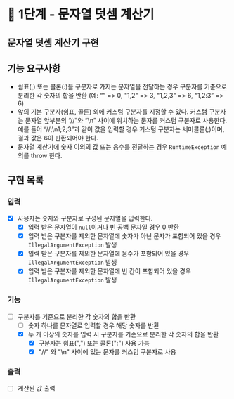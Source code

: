 # 🚀 1단계 - 문자열 덧셈 계산기

문자열 덧셈 계산기 구현
---

## 기능 요구사항
- 쉼표(,) 또는 콜론(:)을 구분자로 가지는 문자열을 전달하는 경우 구분자를 기준으로 분리한 각 숫자의 합을 반환 (예: “” => 0, "1,2" => 3, "1,2,3" => 6, “1,2:3” => 6)
- 앞의 기본 구분자(쉼표, 콜론) 외에 커스텀 구분자를 지정할 수 있다. 커스텀 구분자는 문자열 앞부분의 “//”와 “\n” 사이에 위치하는 문자를 커스텀 구분자로 사용한다. 예를 들어 “//;\n1;2;3”과 같이 값을 입력할 경우 커스텀 구분자는 세미콜론(;)이며, 결과 값은 6이 반환되어야 한다.
- 문자열 계산기에 숫자 이외의 값 또는 음수를 전달하는 경우 `RuntimeException` 예외를 throw 한다.

## 구현 목록
### 입력
- [x] 사용자는 숫자와 구분자로 구성된 문자열을 입력한다.
  - [x] 입력 받은 문자열이 `null`이거나 빈 공백 문자일 경우 0 반환
  - [x] 입력 받은 구분자를 제외한 문자열에 숫자가 아닌 문자가 포함되어 있을 경우 `IllegalArgumentException` 발생
  - [x] 입력 받은 구분자를 제외한 문자열에 음수가 포함되어 있을 경우 `IllegalArgumentException` 발생
  - [x] 입력 받은 구분자를 제외한 문자열에 빈 칸이 포함되어 있을 경우 `IllegalArgumentException` 발생

### 기능
- [ ] 구분자를 기준으로 분리한 각 숫자의 합을 반환
  - [ ] 숫자 하나를 문자열로 입력할 경우 해당 숫자를 반환
  - [x] 두 개 이상의 숫자를 입력 시 구분자를 기준으로 분리한 각 숫자의 합을 반환
    - [x] 구분자는 쉼표(",") 또는 콜론(":") 사용 가능
    - [x] "//" 와 "\n" 사이에 있는 문자를 커스텀 구분자로 사용

### 출력
- [ ] 계산된 값 출력
